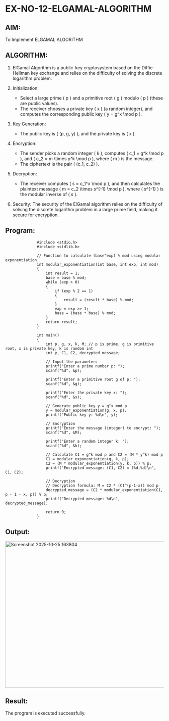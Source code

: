 # EX-NO-12-ELGAMAL-ALGORITHM

## AIM:
To Implement ELGAMAL ALGORITHM

## ALGORITHM:

1. ElGamal Algorithm is a public-key cryptosystem based on the Diffie-Hellman key exchange and relies on the difficulty of solving the discrete logarithm problem.

2. Initialization:
   - Select a large prime \( p \) and a primitive root \( g \) modulo \( p \) (these are public values).
   - The receiver chooses a private key \( x \) (a random integer), and computes the corresponding public key \( y = g^x \mod p \).

3. Key Generation:
   - The public key is \( (p, g, y) \), and the private key is \( x \).

4. Encryption:
   - The sender picks a random integer \( k \), computes \( c_1 = g^k \mod p \), and \( c_2 = m \times y^k \mod p \), where \( m \) is the message.
   - The ciphertext is the pair \( (c_1, c_2) \).

5. Decryption:
   - The receiver computes \( s = c_1^x \mod p \), and then calculates the plaintext message \( m = c_2 \times s^{-1} \mod p \), where \( s^{-1} \) is the modular inverse of \( s \).

6. Security: The security of the ElGamal algorithm relies on the difficulty of solving the discrete logarithm problem in a large prime field, making it secure for encryption.

## Program:
                  
                  #include <stdio.h>
                  #include <stdlib.h>
                  
                  // Function to calculate (base^exp) % mod using modular exponentiation
                  int modular_exponentiation(int base, int exp, int mod)
                  {
                      int result = 1;
                      base = base % mod;
                      while (exp > 0)
                      {
                          if (exp % 2 == 1)
                          {
                              result = (result * base) % mod;
                          }
                          exp = exp >> 1;
                          base = (base * base) % mod;
                      }
                      return result;
                  }
                  
                  int main()
                  {
                      int p, g, x, k, M; // p is prime, g is primitive root, x is private key, k is random int
                      int y, C1, C2, decrypted_message;
                  
                      // Input the parameters 
                      printf("Enter a prime number p: ");
                      scanf("%d", &p);
                      
                      printf("Enter a primitive root g of p: ");
                      scanf("%d", &g);
                      
                      printf("Enter the private key x: ");
                      scanf("%d", &x);
                  
                      // Generate public key y = g^x mod p
                      y = modular_exponentiation(g, x, p);
                      printf("Public key y: %d\n", y);
                  
                      // Encryption
                      printf("Enter the message (integer) to encrypt: ");
                      scanf("%d", &M);
                      
                      printf("Enter a random integer k: ");
                      scanf("%d", &k);
                  
                      // Calculate C1 = g^k mod p and C2 = (M * y^k) mod p
                      C1 = modular_exponentiation(g, k, p);
                      C2 = (M * modular_exponentiation(y, k, p)) % p;
                      printf("Encrypted message: (C1, C2) = (%d,%d)\n", C1, C2);
                  
                      // Decryption
                      // Decryption formula: M = C2 * (C1^(p-1-x)) mod p
                      decrypted_message = (C2 * modular_exponentiation(C1, p - 1 - x, p)) % p;
                      printf("Decrypted message: %d\n", decrypted_message);
                      
                      return 0;
                  }

## Output:

<img width="951" height="464" alt="Screenshot 2025-10-25 163804" src="https://github.com/user-attachments/assets/a2879df5-6a12-4350-b7a2-cf19a630c946" />


## Result:
The program is executed successfully.
